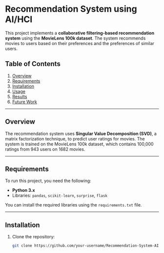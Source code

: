 # Recommendation System using AI/HCI

This project implements a **collaborative filtering-based recommendation system** using the **MovieLens 100k dataset**. The system recommends movies to users based on their preferences and the preferences of similar users. 

## Table of Contents
1. [Overview](#overview)
2. [Requirements](#requirements)
3. [Installation](#installation)
4. [Usage](#usage)
5. [Results](#results)
6. [Future Work](#future-work)

---

## Overview
The recommendation system uses **Singular Value Decomposition (SVD)**, a matrix factorization technique, to predict user ratings for movies. The system is trained on the MovieLens 100k dataset, which contains 100,000 ratings from 943 users on 1682 movies. 

---

## Requirements
To run this project, you need the following:
- **Python 3.x**
- Libraries: `pandas`, `scikit-learn`, `surprise`, `flask`

You can install the required libraries using the `requirements.txt` file.

---

## Installation
1. Clone the repository:
   ```bash
   git clone https://github.com/your-username/Recommendation-System-AI-HCI.git

